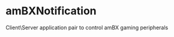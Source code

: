 amBXNotification
================

Client\Server application pair to control amBX gaming peripherals
